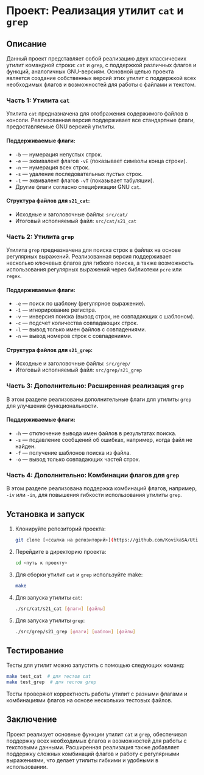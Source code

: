 
# Проект: Реализация утилит `cat` и `grep`

## Описание

Данный проект представляет собой реализацию двух классических утилит командной строки: `cat` и `grep`, с поддержкой различных флагов и функций, аналогичных GNU-версиям. Основной целью проекта является создание собственных версий этих утилит с поддержкой всех необходимых флагов и возможностей для работы с файлами и текстом.

### Часть 1: Утилита `cat`

Утилита `cat` предназначена для отображения содержимого файлов в консоли. Реализованная версия поддерживает все стандартные флаги, предоставляемые GNU версией утилиты.

#### Поддерживаемые флаги:

- `-b` — нумерация непустых строк.
- `-e` — эквивалент флагов `-vE` (показывает символы конца строки).
- `-n` — нумерация всех строк.
- `-s` — удаление последовательных пустых строк.
- `-t` — эквивалент флагов `-vT` (показывает табуляции).
- Другие флаги согласно спецификации GNU `cat`.

#### Структура файлов для `s21_cat`:
- Исходные и заголовочные файлы: `src/cat/`
- Итоговый исполняемый файл: `src/cat/s21_cat`

### Часть 2: Утилита `grep`

Утилита `grep` предназначена для поиска строк в файлах на основе регулярных выражений. Реализованная версия поддерживает несколько ключевых флагов для гибкого поиска, а также возможность использования регулярных выражений через библиотеки `pcre` или `regex`.

#### Поддерживаемые флаги:

- `-e` — поиск по шаблону (регулярное выражение).
- `-i` — игнорирование регистра.
- `-v` — инверсия поиска (вывод строк, не совпадающих с шаблоном).
- `-c` — подсчет количества совпадающих строк.
- `-l` — вывод только имен файлов с совпадениями.
- `-n` — вывод номеров строк с совпадениями.

#### Структура файлов для `s21_grep`:
- Исходные и заголовочные файлы: `src/grep/`
- Итоговый исполняемый файл: `src/grep/s21_grep`

### Часть 3: Дополнительно: Расширенная реализация `grep`

В этом разделе реализованы дополнительные флаги для утилиты `grep` для улучшения функциональности.

#### Поддерживаемые флаги:

- `-h` — отключение вывода имен файлов в результатах поиска.
- `-s` — подавление сообщений об ошибках, например, когда файл не найден.
- `-f` — получение шаблонов поиска из файла.
- `-o` — вывод только совпадающих частей строк.

### Часть 4: Дополнительно: Комбинации флагов для `grep`

В этом разделе реализована поддержка комбинаций флагов, например, `-iv` или `-in`, для повышения гибкости использования утилиты `grep`.

## Установка и запуск

1. Клонируйте репозиторий проекта:
   ```bash
   git clone [<ссылка на репозиторий>](https://github.com/KovikaSA/UtilsCatGrep.git)
   ```

2. Перейдите в директорию проекта:
   ```bash
   cd <путь к проекту>
   ```

3. Для сборки утилит `cat` и `grep` используйте make:
   ```bash
   make
   ```

4. Для запуска утилиты `cat`:
   ```bash
   ./src/cat/s21_cat [флаги] [файлы]
   ```

5. Для запуска утилиты `grep`:
   ```bash
   ./src/grep/s21_grep [флаги] [шаблон] [файлы]
   ```

## Тестирование

Тесты для утилит можно запустить с помощью следующих команд:
```bash
make test_cat  # для тестов cat
make test_grep  # для тестов grep
```

Тесты проверяют корректность работы утилит с разными флагами и комбинациями флагов на основе нескольких тестовых файлов.

## Заключение

Проект реализует основные функции утилит `cat` и `grep`, обеспечивая поддержку всех необходимых флагов и возможностей для работы с текстовыми данными. Расширенная реализация также добавляет поддержку сложных комбинаций флагов и работу с регулярными выражениями, что делает утилиты гибкими и удобными в использовании.
